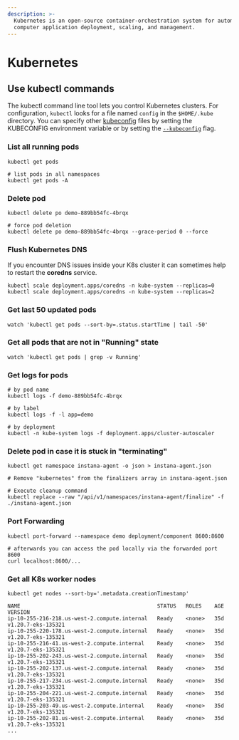 ```yaml
---
description: >-
  Kubernetes is an open-source container-orchestration system for automating
  computer application deployment, scaling, and management.
---
```


# Kubernetes

## Use kubectl commands

The kubectl command line tool lets you control Kubernetes clusters. For configuration, `kubectl` looks for a file named `config` in the `$HOME/.kube` directory. You can specify other [kubeconfig](https://kubernetes.io/docs/concepts/configuration/organize-cluster-access-kubeconfig/) files by setting the KUBECONFIG environment variable or by setting the [`--kubeconfig`](https://kubernetes.io/docs/concepts/configuration/organize-cluster-access-kubeconfig/) flag.

### List all running pods

```
kubectl get pods

# list pods in all namespaces
kubectl get pods -A
```

### Delete pod

```
kubectl delete po demo-889bb54fc-4brqx

# force pod deletion
kubectl delete po demo-889bb54fc-4brqx --grace-period 0 --force 
```

### Flush Kubernetes DNS

If you encounter DNS issues inside your K8s cluster it can sometimes help to restart the **coredns** service.

```
kubectl scale deployment.apps/coredns -n kube-system --replicas=0
kubectl scale deployment.apps/coredns -n kube-system --replicas=2
```

### Get last 50 updated pods

```
watch 'kubectl get pods --sort-by=.status.startTime | tail -50'
```

### Get all pods that are not in "Running" state

```
watch 'kubectl get pods | grep -v Running'
```

### Get logs for pods

```
# by pod name
kubectl logs -f demo-889bb54fc-4brqx

# by label
kubectl logs -f -l app=demo

# by deployment
kubectl -n kube-system logs -f deployment.apps/cluster-autoscaler
```

### Delete pod in case it is stuck in "terminating"

```
kubectl get namespace instana-agent -o json > instana-agent.json

# Remove "kubernetes" from the finalizers array in instana-agent.json

# Execute cleanup command
kubectl replace --raw "/api/v1/namespaces/instana-agent/finalize" -f ./instana-agent.json
```

### Port Forwarding

```
kubectl port-forward --namespace demo deployment/component 8600:8600

# afterwards you can access the pod locally via the forwarded port 8600
curl localhost:8600/...
```

### Get all K8s worker nodes

```
kubectl get nodes --sort-by='.metadata.creationTimestamp'

NAME                                           STATUS   ROLES    AGE     VERSION
ip-10-255-216-218.us-west-2.compute.internal   Ready    <none>   35d     v1.20.7-eks-135321
ip-10-255-220-178.us-west-2.compute.internal   Ready    <none>   35d     v1.20.7-eks-135321
ip-10-255-216-41.us-west-2.compute.internal    Ready    <none>   35d     v1.20.7-eks-135321
ip-10-255-202-243.us-west-2.compute.internal   Ready    <none>   35d     v1.20.7-eks-135321
ip-10-255-202-137.us-west-2.compute.internal   Ready    <none>   35d     v1.20.7-eks-135321
ip-10-255-217-234.us-west-2.compute.internal   Ready    <none>   35d     v1.20.7-eks-135321
ip-10-255-204-221.us-west-2.compute.internal   Ready    <none>   35d     v1.20.7-eks-135321
ip-10-255-203-49.us-west-2.compute.internal    Ready    <none>   35d     v1.20.7-eks-135321
ip-10-255-202-81.us-west-2.compute.internal    Ready    <none>   35d     v1.20.7-eks-135321
...
```
